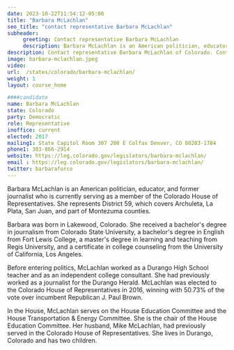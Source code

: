 ```yaml
---
date: 2023-10-22T11:54:12-05:00
title: "Barbara McLachlan"
seo_title: "contact representative Barbara McLachlan"
subheader:
     greeting: Contact representative Barbara McLachlan
     description: Barbara McLachlan is an American politician, educator, and former journalist who is currently serving as a member of the Colorado House of Representatives. She represents District 59, which covers Archuleta, La Plata, San Juan, and part of Montezuma counties.
description: Contact representative Barbara McLachlan of Colorado. Contact information for alex-valdez includes email address, phone number, and mailing address.
image: barbara-mclachlan.jpeg
video:
url:  /states/colorado/barbara-mclachlan/
weight: 1
layout: course_home

####candidate
name: Barbara McLachlan
state: Colorado
party: Democratic
role: Representative
inoffice: current
elected: 2017
mailing1: State Capitol Room 307 200 E Colfax Denver, CO 80203-1784
phone1: 303-866-2914
website: https://leg.colorado.gov/legislators/barbara-mclachlan/
email : https://leg.colorado.gov/legislators/barbara-mclachlan/
twitter: barbaraforco
---
```


Barbara McLachlan is an American politician, educator, and former journalist who is currently serving as a member of the Colorado House of Representatives. She represents District 59, which covers Archuleta, La Plata, San Juan, and part of Montezuma counties.

Barbara was born in Lakewood, Colorado. She received a bachelor's degree in journalism from Colorado State University, a bachelor's degree in English from Fort Lewis College, a master's degree in learning and teaching from Regis University, and a certificate in college counseling from the University of California, Los Angeles.

Before entering politics, McLachlan worked as a Durango High School teacher and as an independent college consultant. She had previously worked as a journalist for the Durango Herald. McLachlan was elected to the Colorado House of Representatives in 2016, winning with 50.73% of the vote over incumbent Republican J. Paul Brown.

In the House, McLachlan serves on the House Education Committee and the House Transportation & Energy Committee. She is the chair of the House Education Committee. Her husband, Mike McLachlan, had previously served in the Colorado House of Representatives. She lives in Durango, Colorado and has two children.
